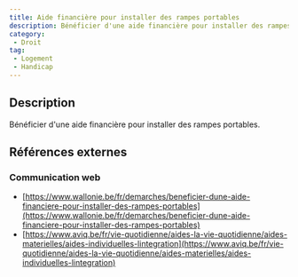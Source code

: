 ```yaml
---
title: Aide financière pour installer des rampes portables
description: Bénéficier d'une aide financière pour installer des rampes portables
category: 
 - Droit
tag: 
 - Logement
 - Handicap
---
```


## Description

Bénéficier d'une aide financière pour installer des rampes portables.

## Références externes 

### Communication web

- [https://www.wallonie.be/fr/demarches/beneficier-dune-aide-financiere-pour-installer-des-rampes-portables](https://www.wallonie.be/fr/demarches/beneficier-dune-aide-financiere-pour-installer-des-rampes-portables)
- [https://www.aviq.be/fr/vie-quotidienne/aides-la-vie-quotidienne/aides-materielles/aides-individuelles-lintegration](https://www.aviq.be/fr/vie-quotidienne/aides-la-vie-quotidienne/aides-materielles/aides-individuelles-lintegration)



